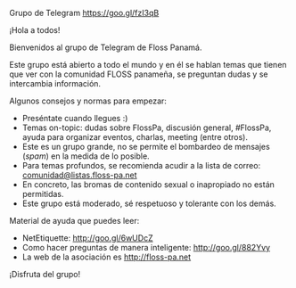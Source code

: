 Grupo de Telegram https://goo.gl/fzI3qB

¡Hola a todos!

Bienvenidos al grupo de Telegram de Floss Panamá.

Este grupo está abierto a todo el mundo y en él se hablan temas que tienen que
ver con la comunidad FLOSS panameña, se preguntan dudas y se intercambia información.

Algunos consejos y normas para empezar:
* Preséntate cuando llegues :)
* Temas on-topic: dudas sobre FlossPa, discusión general, #FlossPa,
ayuda para organizar eventos, charlas, meeting (entre otros).
* Este es un grupo grande, no se permite el bombardeo de
mensajes (_spam_) en la medida de lo posible.
* Para temas profundos, se recomienda acudir a la lista de
correo: comunidad@listas.floss-pa.net
* En concreto, las bromas de contenido sexual o inapropiado no están permitidas.
* Este grupo está moderado, sé respetuoso y tolerante con los demás.

Material de ayuda que puedes leer:
* NetEtiquette: http://goo.gl/6wUDcZ
* Como hacer preguntas de manera inteligente: http://goo.gl/882Yvy
* La web de la asociación es http://floss-pa.net

¡Disfruta del grupo!
